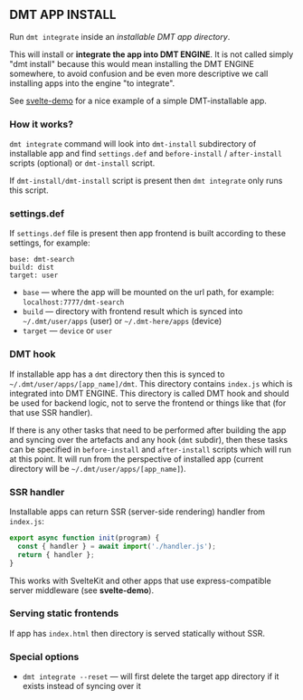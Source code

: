 ## DMT APP INSTALL

Run `dmt integrate` inside an _installable DMT app directory_.

This will install or **integrate the app into DMT ENGINE**. It is not called simply "dmt install" because this would mean installing the DMT ENGINE somewhere, to avoid confusion and be even more descriptive we call installing apps into the engine "to integrate".

See [svelte-demo](https://github.com/dmtsys/svelte-demo) for a nice example of a simple DMT-installable app.

### How it works?

`dmt integrate` command will look into `dmt-install` subdirectory of installable app and find `settings.def` and `before-install` / `after-install` scripts (optional) or `dmt-install` script.

If `dmt-install/dmt-install` script is present then `dmt integrate` only runs this script.

### settings.def

If `settings.def` file is present then app frontend is built according to these settings, for example:

```
base: dmt-search
build: dist
target: user
```

- `base` — where the app will be mounted on the url path, for example: `localhost:7777/dmt-search`
- `build` — directory with frontend result which is synced into `~/.dmt/user/apps` (user) or `~/.dmt-here/apps` (device)
- `target` — `device` or `user`

### DMT hook

If installable app has a `dmt` directory then this is synced to `~/.dmt/user/apps/[app_name]/dmt`. This directory contains `index.js` which is integrated into DMT ENGINE. This directory is called DMT hook and should be used for backend logic, not to serve the frontend or things like that (for that use SSR handler).

If there is any other tasks that need to be performed after building the app and syncing over the artefacts and any hook (`dmt` subdir), then these tasks can be specified in `before-install` and `after-install` scripts which will run at this point. It will run from the perspective of installed app (current directory will be `~/.dmt/user/apps/[app_name]`).

### SSR handler

Installable apps can return SSR (server-side rendering) handler from `index.js`:

```js
export async function init(program) {
  const { handler } = await import('./handler.js');
  return { handler };
}
```

This works with SvelteKit and other apps that use express-compatible server middleware (see **svelte-demo**).

### Serving static frontends

If app has `index.html` then directory is served statically without SSR.

### Special options

- `dmt integrate --reset` — will first delete the target app directory if it exists instead of syncing over it
